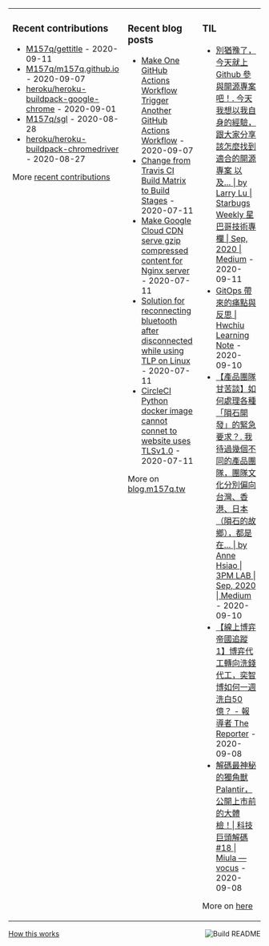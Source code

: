 <table><tr><td valign="top">

### Recent contributions
<!-- recent_contributions starts -->
* [M157q/gettitle](https://github.com/M157q/gettitle) - 2020-09-11
* [M157q/m157q.github.io](https://github.com/M157q/m157q.github.io) - 2020-09-07
* [heroku/heroku-buildpack-google-chrome](https://github.com/heroku/heroku-buildpack-google-chrome) - 2020-09-01
* [M157q/sgl](https://github.com/M157q/sgl) - 2020-08-28
* [heroku/heroku-buildpack-chromedriver](https://github.com/heroku/heroku-buildpack-chromedriver) - 2020-08-27
<!-- recent_contributions ends -->
More [recent contributions](https://github.com/M157q/M157q/blob/main/recent_contributions.md)
</td><td valign="top">

### Recent blog posts
<!-- blog starts -->
* [Make One GitHub Actions Workflow Trigger Another GitHub Actions Workflow](https://blog.m157q.tw/posts/2020/07/16/make-one-github-actions-workflow-trigger-another-github-actions-workflow/) - 2020-09-07
* [Change from Travis CI Build Matrix to Build Stages](https://blog.m157q.tw/posts/2020/07/11/change-from-travis-ci-build-matrix-to-build-stages/) - 2020-07-11
* [Make Google Cloud CDN serve gzip compressed content for Nginx server](https://blog.m157q.tw/posts/2020/07/11/make-google-cloud-cdn-serve-gzip-compressed-content-for-nginx-server/) - 2020-07-11
* [Solution for reconnecting bluetooth after disconnected while using TLP on Linux](https://blog.m157q.tw/posts/2020/07/11/solution-for-reconnecting-bluetooth-after-disconnected-while-using-tlp-on-linux/) - 2020-07-11
* [CircleCI Python docker image cannot connet to website uses TLSv1.0](https://blog.m157q.tw/posts/2020/07/11/circleci-python-docker-image-cannot-connet-to-website-uses-tlsv1-0/) - 2020-07-11
<!-- blog ends -->
More on [blog.m157q.tw](https://blog.m157q.tw/)
</td><td valign="top">

### TIL
<!-- tils starts -->
* [別猶豫了，今天就上 Github 參與開源專案吧！. 今天我想以我自身的經驗，跟大家分享 該怎麼找到適合的開源專案 以及… | by Larry Lu | Starbugs Weekly 星巴哥技術專欄 | Sep, 2020 | Medium](https://github.com/M157q/m157q.github.io/issues/1203) - 2020-09-11
* [GitOps 帶來的痛點與反思 | Hwchiu Learning Note](https://github.com/M157q/m157q.github.io/issues/1199) - 2020-09-10
* [【產品團隊甘苦談】如何處理各種「隕石開發」的緊急要求？. 我待過幾個不同的產品團隊，團隊文化分別偏向台灣、香港、日本（隕石的故鄉），都是在… | by Anne Hsiao | 3PM LAB | Sep, 2020 | Medium](https://github.com/M157q/m157q.github.io/issues/1198) - 2020-09-10
* [【線上博弈帝國追蹤1】博弈代工轉向洗錢代工，奕智博如何一週洗白50億？ - 報導者 The Reporter](https://github.com/M157q/m157q.github.io/issues/1197) - 2020-09-08
* [解碼最神秘的獨角獸 Palantir，公開上市前的大體檢！| 科技巨頭解碼#18 | Miula — vocus](https://github.com/M157q/m157q.github.io/issues/1196) - 2020-09-08
<!-- tils ends -->
More on [here](https://github.com/M157q/m157q.github.io/issues?q=is%3Aissue+is%3Aopen+sort%3Aupdated-desc)
</td></tr></table>

<a href="https://github.com/M157q/M157q/actions"><img src="https://github.com/M157q/M157q/workflows/Build%20README/badge.svg" align="right" alt="Build README"></a> <a href="https://simonwillison.net/2020/Jul/10/self-updating-profile-readme/">How this works</a>
